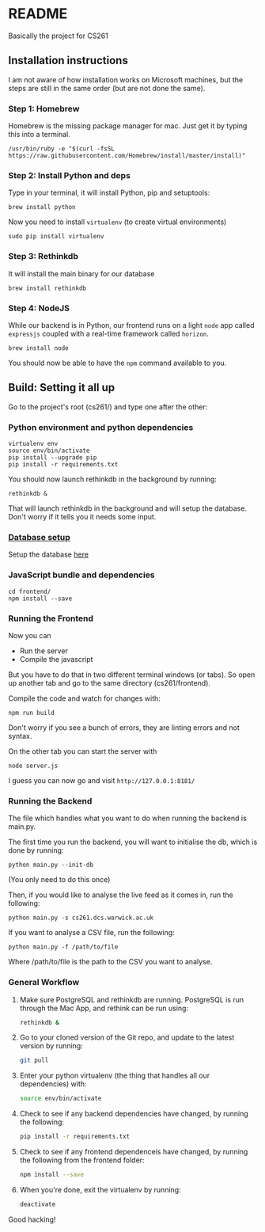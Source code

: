 # README

Basically the project for CS261

## Installation instructions

I am not aware of how installation works on Microsoft machines,
but the steps are still in the same order (but are not done the same).

### Step 1: Homebrew

Homebrew is the missing package manager for mac.
Just get it by typing this into a terminal.

    /usr/bin/ruby -e "$(curl -fsSL https://raw.githubusercontent.com/Homebrew/install/master/install)"


### Step 2: Install Python and deps

Type in your terminal, it will install Python, pip and setuptools:

    brew install python

Now you need to install `virtualenv` (to create virtual environments)

    sudo pip install virtualenv

### Step 3: Rethinkdb

It will install the main binary for our database

    brew install rethinkdb


### Step 4: NodeJS

While our backend is in Python, our frontend runs on a light
`node` app called `expressjs` coupled with a real-time framework
called `horizon`.

    brew install node

You should now be able to have the `npm` command available to you.

## Build: Setting it all up

Go to the project's root (cs261/) and type one after the other:

### Python environment and python dependencies

    virtualenv env
    source env/bin/activate
    pip install --upgrade pip
    pip install -r requirements.txt

You should now launch rethinkdb in the background by running:

    rethinkdb &

That will launch rethinkdb in the background and will setup the
database. Don't worry if it tells you it needs some input.

### [Database setup](docs/Database.md)

Setup the database [here](docs/Database.md)

### JavaScript bundle and dependencies

    cd frontend/
    npm install --save


### Running the Frontend

Now you can
- Run the server
- Compile the javascript

But you have to do that in two different terminal windows (or tabs). So open up another tab and go to the same directory (cs261/frontend).

Compile the code and watch for changes with:

    npm run build

Don't worry if you see a bunch of errors, they are linting errors
and not syntax.

On the other tab you can start the server with

    node server.js

I guess you can now go and visit `http://127.0.0.1:8181/`


### Running the Backend

The file which handles what you want to do when running the backend is main.py.

The first time you run the backend, you will want to initialise the db, which is done by running:
    
    python main.py --init-db
    
(You only need to do this once)

Then, if you would like to analyse the live feed as it comes in, run the following:

    python main.py -s cs261.dcs.warwick.ac.uk

If you want to analyse a CSV file, run the following:

    python main.py -f /path/to/file

Where /path/to/file is the path to the CSV you want to analyse.


### General Workflow

1. Make sure PostgreSQL and rethinkdb are running. PostgreSQL is run through the Mac App, and rethink can be run using:

    ```bash
    rethinkdb &
    ```

2. Go to your cloned version of the Git repo, and update to the latest version by running:

    ```bash
    git pull
    ```

3. Enter your python virtualenv (the thing that handles all our dependencies) with:

    ```bash
    source env/bin/activate
    ```

4. Check to see if any backend dependencies have changed, by running the following:

    ```bash
    pip install -r requirements.txt
    ```

5. Check to see if any frontend dependenceis have changed, by running the following from the frontend folder:

    ```bash
    npm install --save
    ```

6. When you're done, exit the virtualenv by running:

    ```bash
    deactivate
    ```

Good hacking!
